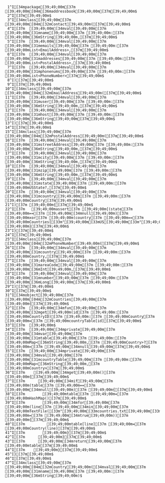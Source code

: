      1^I[34mpackage[39;49;00m[37m [39;49;00m[04m[36maddressbook[39;49;00m[37m[39;49;00m$
     2^I[37m[39;49;00m$
     3^I[34mclass[39;49;00m[37m [39;49;00m[04m[32mContact[39;49;00m([37m[39;49;00m$
     4^I[37m  [39;49;00m[34mval[39;49;00m[37m [39;49;00m[31mname[39;49;00m[37m [39;49;00m:[37m [39;49;00m[36mString[39;49;00m,[37m[39;49;00m$
     5^I[37m  [39;49;00m[34mval[39;49;00m[37m [39;49;00m[31memails[39;49;00m[37m [39;49;00m:[37m [39;49;00mList<EmailAddress>,[37m[39;49;00m$
     6^I[37m  [39;49;00m[34mval[39;49;00m[37m [39;49;00m[31maddresses[39;49;00m[37m [39;49;00m:[37m [39;49;00mList<PostalAddress>,[37m[39;49;00m$
     7^I[37m  [39;49;00m[34mval[39;49;00m[37m [39;49;00m[31mphonenums[39;49;00m[37m [39;49;00m:[37m [39;49;00mList<PhoneNumber>[37m[39;49;00m$
     8^I)[37m[39;49;00m$
     9^I[37m[39;49;00m$
    10^I[34mclass[39;49;00m[37m [39;49;00m[04m[32mEmailAddress[39;49;00m([37m[39;49;00m$
    11^I[37m  [39;49;00m[34mval[39;49;00m[37m [39;49;00m[31muser[39;49;00m[37m [39;49;00m:[37m [39;49;00m[36mString[39;49;00m,[37m[39;49;00m$
    12^I[37m  [39;49;00m[34mval[39;49;00m[37m [39;49;00m[31mhost[39;49;00m[37m [39;49;00m:[37m [39;49;00m[36mString[39;49;00m[37m[39;49;00m$
    13^I)[37m[39;49;00m$
    14^I[37m[39;49;00m$
    15^I[34mclass[39;49;00m[37m [39;49;00m[04m[32mPostalAddress[39;49;00m([37m[39;49;00m$
    16^I[37m  [39;49;00m[34mval[39;49;00m[37m [39;49;00m[31mstreetAddress[39;49;00m[37m [39;49;00m:[37m [39;49;00m[36mString[39;49;00m,[37m[39;49;00m$
    17^I[37m  [39;49;00m[34mval[39;49;00m[37m [39;49;00m[31mcity[39;49;00m[37m [39;49;00m:[37m [39;49;00m[36mString[39;49;00m,[37m[39;49;00m$
    18^I[37m  [39;49;00m[34mval[39;49;00m[37m [39;49;00m[31mzip[39;49;00m[37m [39;49;00m:[37m [39;49;00m[36mString[39;49;00m,[37m[39;49;00m$
    19^I[37m  [39;49;00m[34mval[39;49;00m[37m [39;49;00m[31mstate[39;49;00m[37m [39;49;00m:[37m [39;49;00mUSState?,[37m[39;49;00m$
    20^I[37m  [39;49;00m[34mval[39;49;00m[37m [39;49;00m[31mcountry[39;49;00m[37m [39;49;00m:[37m [39;49;00mCountry[37m[39;49;00m$
    21^I)[37m [39;49;00m{[37m[39;49;00m$
    22^I[37m   [39;49;00massert[37m [39;49;00m{(state[37m [39;49;00m==[37m [39;49;00m[34mnull[39;49;00m)[37m [39;49;00mxor[37m [39;49;00m(country[37m [39;49;00m==[37m [39;49;00mCountries[[33m"[39;49;00m[33mUS[39;49;00m[33m"[39;49;00m])[37m [39;49;00m}[37m[39;49;00m$
    23^I}[37m[39;49;00m$
    24^I[37m[39;49;00m$
    25^I[34mclass[39;49;00m[37m [39;49;00m[04m[32mPhoneNumber[39;49;00m([37m[39;49;00m$
    26^I[37m  [39;49;00m[34mval[39;49;00m[37m [39;49;00m[31mcountry[39;49;00m[37m [39;49;00m:[37m [39;49;00mCountry,[37m[39;49;00m$
    27^I[37m  [39;49;00m[34mval[39;49;00m[37m [39;49;00m[31mareaCode[39;49;00m[37m [39;49;00m:[37m [39;49;00m[36mInt[39;49;00m,[37m[39;49;00m$
    28^I[37m  [39;49;00m[34mval[39;49;00m[37m [39;49;00m[31mnumber[39;49;00m[37m [39;49;00m:[37m [39;49;00m[36mLong[39;49;00m[37m[39;49;00m$
    29^I)[37m[39;49;00m$
    30^I[37m[39;49;00m$
    31^I[34mobject[39;49;00m[37m [39;49;00m[04m[32mCountries[39;49;00m[37m [39;49;00m{[37m[39;49;00m$
    32^I[37m  [39;49;00m[34mfun[39;49;00m[37m [39;49;00m[32mget[39;49;00m(id[37m [39;49;00m:[37m [39;49;00mCountryID)[37m [39;49;00m:[37m [39;49;00mCountry[37m [39;49;00m=[37m [39;49;00mcountryTable[id][37m[39;49;00m$
    33^I[37m  [39;49;00m$
    34^I[37m  [39;49;00m[34mprivate[39;49;00m[37m [39;49;00m[34mvar[39;49;00m[37m [39;49;00m[31mtable[39;49;00m[37m [39;49;00m:[37m [39;49;00mMap<[36mString[39;49;00m,[37m [39;49;00mCountry>?[37m [39;49;00m=[37m [39;49;00m[34mnull[39;49;00m[37m[39;49;00m$
    35^I[37m  [39;49;00m[34mprivate[39;49;00m[37m [39;49;00m[34mval[39;49;00m[37m [39;49;00m[31mcountryTable[39;49;00m[37m [39;49;00m:[37m [39;49;00mMap<[36mString[39;49;00m,[37m [39;49;00mCountry>[37m[39;49;00m$
    36^I[37m    [39;49;00m[34mget[39;49;00m()[37m [39;49;00m{[37m[39;49;00m$
    37^I[37m      [39;49;00m[34mif[39;49;00m[37m [39;49;00m(table[37m [39;49;00m==[37m [39;49;00m[34mnull[39;49;00m)[37m [39;49;00m{[37m[39;49;00m$
    38^I[37m        [39;49;00mtable[37m [39;49;00m=[37m [39;49;00mHashMap()[37m[39;49;00m$
    39^I[37m        [39;49;00m[34mfor[39;49;00m[37m [39;49;00m(line[37m [39;49;00m[34min[39;49;00m[37m [39;49;00mTextFile([33m"[39;49;00m[33mcountries.txt[39;49;00m[33m"[39;49;00m).[36mlines[39;49;00m(stripWhiteSpace[37m [39;49;00m=[37m [39;49;00m[34mtrue[39;49;00m))[37m [39;49;00m{[37m[39;49;00m$
    40^I[37m          [39;49;00mtable[line][37m [39;49;00m=[37m [39;49;00mCountry(line)[37m[39;49;00m$
    41^I[37m        [39;49;00m}[37m[39;49;00m$
    42^I[37m      [39;49;00m}[37m[39;49;00m$
    43^I[37m      [39;49;00m[34mreturn[39;49;00m[37m [39;49;00mtable[37m[39;49;00m$
    44^I[37m    [39;49;00m}[37m[39;49;00m$
    45^I}[37m[39;49;00m$
    46^I[37m[39;49;00m$
    47^I[34mclass[39;49;00m[37m [39;49;00m[04m[32mCountry[39;49;00m([34mval[39;49;00m[37m [39;49;00m[31mname[39;49;00m[37m [39;49;00m:[37m [39;49;00m[36mString[39;49;00m)$
